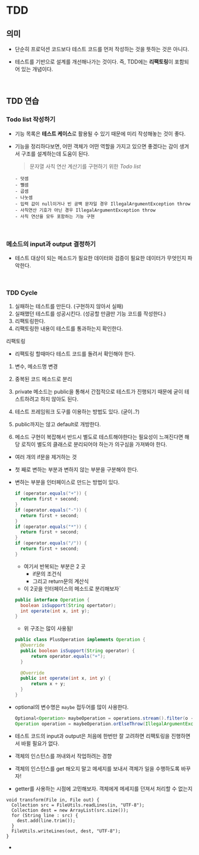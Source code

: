 # TDD

## 의미

- 단순히 프로덕션 코드보다 테스트 코드를 먼저 작성하는 것을 뜻하는 것은 아니다.

- 테스트를 기반으로 설계를 개선해나가는 것이다. 즉, TDD에는 **리팩토링**이 포함되어 있는 개념이다.

</br>

## TDD 연습

### Todo list 작성하기

- 기능 목록은 **테스트 케이스**로 활용될 수 있기 때문에 미리 작성해놓는 것이 좋다.

- 기능을 정리하다보면, 어떤 객체가 어떤 역할을 가지고 있으면 좋겠다는 감이 생겨서 구조를 설계하는데 도움이 된다.

  > 문자열 사칙 연산 계산기를 구현하기 위한 *Todo list*

  ```
  - 덧셈
  - 뺄셈
  - 곱셈
  - 나눗셈
  - 입력 값이 null이거나 빈 공백 문자일 경우 IllegalArgumentException throw
  - 사칙연산 기호가 아닌 경우 IllegalArgumentException throw
  - 사칙 연산을 모두 포함하는 기능 구현
  ```

  </br>

### 메소드의 input과 output 결정하기

- 테스트 대상이 되는 메소드가 필요한 데이터와 검증이 필요한 데이터가 무엇인지 파악한다.

</br>

### TDD Cycle

1. 실패하는 테스트를 만든다. (구현하지 않아서 실패)
2. 실패했던 테스트를 성공시킨다. (성공할 만큼만 기능 코드를 작성한다.)
3. 리팩토링한다.
4. 리팩토링한 내용이 테스트를 통과하는지 확인한다.



리팩토링

- 리팩토링 할때마다 테스트 코드를 돌려서 확인해야 한다.

1. 변수, 메소드명 변경
2. 중복된 코드 메소드로 분리





1. private 메소드는 public을 통해서 간접적으로 테스트가 진행되기 때문에 굳이 테스트하려고 하지 않아도 된다.
2. 테스트 프레임워크 도구를 이용하는 방법도 있다. (굳이..?)
3. public까지는 않고 default로 개방한다.
4. 메소드 구현이 복잡해서 반드시 별도로 테스트해야한다는 필요성이 느껴진다면 해당 로직이 별도의 클래스로 분리되어야 하는가 의구심을 가져봐야 한다.



- 여러 개의 if문을 제거하는 것

- 첫 째로 변하는 부분과 변하지 않는 부분을 구분해야 한다.

- 변하는 부분을 인터페이스로 만드는 방법이 있다.

  ```java
  if (operator.equals("+")) {
  	return first + second;
  }
  if (operator.equals("-")) {
  	return first + second;
  }
  if (operator.equals("*")) {
  	return first + second;
  }
  if (operator.equals("/")) {
  	return first + second;
  }
  ```

  - 여기서 반복되는 부분은 2 곳
    - if문의 조건식
    - 그리고 return문의 계산식
  - 이 2곳을 인터페이스의 메소드로 분리해보자`

  ```java
  public interface Operation {
  	boolean isSupport(String opertator);
    int operate(int x, int y);
  }
  ```

  - 위 구조는 많이 사용됨!

  ```java
  public class PlusOperation implements Operation {
  	@Override
  	public boolean isSupport(String operator) {
  		return operator.equals("+");
  	}
  	
  	@Override
  	public int operate(int x, int y) {
  		return x + y;
  	}
  }
  ```

  

- optional의 변수명은 `maybe` 접두어를 많이 사용한다.

  ```java
  Optional<Operation> maybeOperation = operations.stream().filter(o -> o.isSupport(operator)).findFirst();
  Operation operation = maybeOperation.orElseThrow(IllegalArgumentException::new);
  ```

- 테스트 코드의 input과 output은 처음에 한번만 잘 고려하면 리팩토링을 진행하면서 바뀔 필요가 없다.







- 객체의 인스턴스를 꺼내와서 작업하려는 경향
- 객체의 인스턴스를 get 해오지 말고 메세지를 보내서 객체가 일을 수행하도록 바꾸자!
- getter를 사용하는 시점에 고민해보자. 객체에게 메세지를 던져서 처리할 수 없는지



```
void transform(File in, File out) {
  Collection src = FileUtils.readLines(in, "UTF-8");
  Collection dest = new ArrayList(src.size());
  for (String line : src) {
    dest.add(line.trim());
  }
  FileUtils.writeLines(out, dest, "UTF-8");
}
```

- 